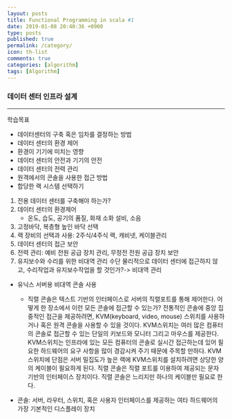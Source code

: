 ```yaml
---
layout: posts
title: Functional Programming in scala #1
date: 2019-01-08 20:40:36 +0900
type: posts
published: true
permalink: /category/
icon: th-list
comments: true
categories: [algorithm]
tags: [Algorithm]
---
```


### 데이터 센터 인프라 설계
---
학습목표
* 데이터센터의 구축 혹은 임차를 결정하는 방법
* 데이터 센터의 환경 제어
* 환경이 기기에 미치는 영향
* 데이터 센터의 안전과 기기의 안전 
* 데이터 센터의 전력 관리
* 원격에서의 콘솔을 사용한 접근 방법
* 합당한 랙 시스템 선택하기


1. 전용 데이터 센터를 구축해야 하는가?
2. 데이터 센터의 환경제어
    * 온도, 습도, 공기의 품질, 화재 소화 설비, 소음
3. 고정바닥, 복층형 높인 바닥 선택
4. 랙 장비의 선택과 사용: 2주식/4주식 랙, 캐비넷, 케이블관리
5. 데이터 센터의 접근 보안
6. 전력 관리: 예비 전원 공급 장치 관리, 무정전 전원 공급 장치 보안
7. 유지보수와 수리를 위한 비대역 관리 수단
물리적으로 데이터 센터에 접근하지 않고, 수리작업과 유지보수작업을 할 것인가?-> 비대역 관리
* 유닉스 서버용 비대역 콘솔 사용
    * 직렬 콘솔은 텍스트 기반의 인터페이스로 서버의 직렬포트를 통해 제어한다. 어떻게 한 장소에서 이런 모든 콘솔에 접근할 수 있는가? 전통적인 콘솔에 중앙 집중적인 접근을 제공하려면, KVM(keyboard, video, mouse) 스위치를 사용하거나 혹은 원격 콘솔을 사용할 수 있을 것이다. KVM스위치는 여러 많은 컴퓨터의 콘솔로 접근할 수 있는 단일의 키보드와 모니터 그리고 마우스를 제공한다. KVM스위치는 인프라에 있는 모든 컴퓨터의 콘솔로 실시간 접근하는데 있어 필요한 하드웨어의 요구 사항을 많이 경감시켜 주기 때문에 주목할 만하다. KVM 스위치에 단점은 서버 밀집도가 높은 랙에 KVM스위치를 설치하려면 상당한 양의 케이블이 필요하게 된다. 직렬 콘솔은 직렬 포트를 이용하여 제공되는 문자 기반의 인터페이스 장치이다. 직렬 콘솔은 느리지만 하나의 케이블만 필요로 한다.




* 콘솔: 서버, 라우터, 스위치, 혹은 사용자 인터페이스를 제공하는 여타 하드웨어의 가장 기본적인 디스플레이 장치
